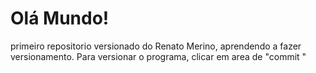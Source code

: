 # Olá  Mundo!
 primeiro repositorio versionado do Renato Merino, aprendendo a fazer versionamento.
 Para versionar o programa, clicar em area de "commit "
